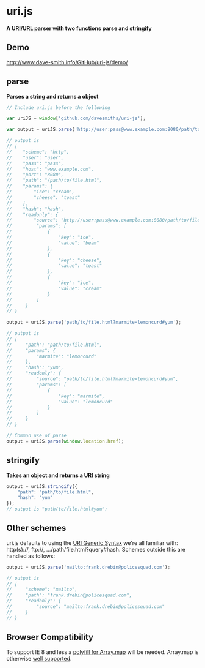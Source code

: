 uri.js
===
__A URI/URL parser with two functions parse and stringify__

Demo
---
http://www.dave-smith.info/GitHub/uri-js/demo/

parse
---

__Parses a string and returns a object__

``` js
// Include uri.js before the following

var uriJS = window['github.com/davesmiths/uri-js'];

var output = uriJS.parse('http://user:pass@www.example.com:8080/path/to/file.html?ice=beam&cheese=toast&ice=cream#hash');

// output is
// {
//    "scheme": "http",
//    "user": "user",
//    "pass": "pass",
//    "host": "www.example.com",
//    "port": "8080",
//    "path": "/path/to/file.html",
//    "params": {
//        "ice": "cream",
//        "cheese": "toast"
//    },
//    "hash": "hash",
//    "readonly": {
//        "source": "http://user:pass@www.example.com:8080/path/to/file.html?ice=beam&cheese=toast&ice=cream#hash",
//         "params": [
//             {
//                 "key": "ice",
//                 "value": "beam"
//             },
//             {
//                 "key": "cheese",
//                 "value": "toast"
//             },
//             {
//                 "key": "ice",
//                 "value": "cream"
//             }
//         ]
//     }
// }

output = uriJS.parse('path/to/file.html?marmite=lemoncurd#yum');

// output is
// {
//     "path": "path/to/file.html",
//     "params": {
//         "marmite": "lemoncurd"
//     },
//     "hash": "yum",
//     "readonly": {
//         "source": "path/to/file.html?marmite=lemoncurd#yum",
//         "params": [
//             {
//                 "key": "marmite",
//                 "value": "lemoncurd"
//             }
//         ]
//     }
// }

// Common use of parse
output = uriJS.parse(window.location.href);

```

stringify
---
__Takes an object and returns a URI string__

``` js
output = uriJS.stringify({
    "path": "path/to/file.html",
    "hash": "yum"
});
// output is "path/to/file.html#yum";
```

Other schemes
---

uri.js defaults to using the [URI Generic Syntax](http://en.wikipedia.org/wiki/URI_scheme#Generic_syntax) we're all familiar with: http(s)://, ftp://, .../path/file.html?query#hash. Schemes outside this are handled as follows:

``` js
output = uriJS.parse('mailto:frank.drebin@policesquad.com');

// output is
// {
//     "scheme": "mailto",
//     "path": "frank.drebin@policesquad.com",
//     "readonly": {
//         "source": "mailto:frank.drebin@policesquad.com"
//     }
// }
```

Browser Compatibility
---
To support IE 8 and less a [polyfill for Array.map](https://developer.mozilla.org/en-US/docs/Web/JavaScript/Reference/Global_Objects/Array/map#Polyfill) will be needed. Array.map is otherwise [well supported](http://kangax.github.io/compat-table/es5/#Array.prototype.map).
